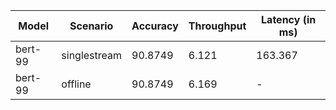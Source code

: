 | Model   | Scenario     |   Accuracy |   Throughput | Latency (in ms)   |
|---------|--------------|------------|--------------|-------------------|
| bert-99 | singlestream |    90.8749 |        6.121 | 163.367           |
| bert-99 | offline      |    90.8749 |        6.169 | -                 |
